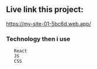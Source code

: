 

## Live link this project: 

https://my-site-01-5bc6d.web.app/

### Technology then i use
       React
       JS
       CSS
       

